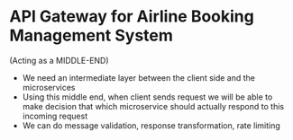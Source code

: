 # API Gateway for Airline Booking Management System

(Acting as a MIDDLE-END)

- We need an intermediate layer between the client side and the microservices
- Using this middle end, when client sends request we will be able to make decision that which microservice should actually respond to this incoming request
- We can do message validation, response transformation, rate limiting
